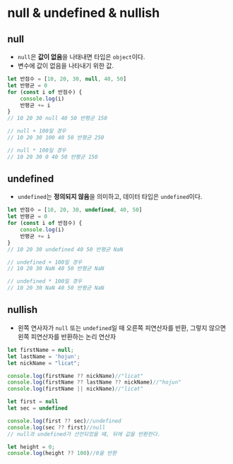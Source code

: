 # null & undefined & nullish

## null

- `null`은 **값이 없음**을 나태내면 타입은 `object`이다.
- 변수에 값이 없음을 나타내기 위한 값.

```js
let 반점수 = [10, 20, 30, null, 40, 50]
let 반평균 = 0
for (const i of 반점수) {
    console.log(i)
    반평균 += i
}
// 10 20 30 null 40 50 반평균 150

// null + 100일 경우
// 10 20 30 100 40 50 반평균 250

// null * 100일 경우
// 10 20 30 0 40 50 반평균 150
```

## undefined

- `undefined`는 **정의되지 않음**을 의미하고, 데이터 타입은 `undefined`이다.

```js
let 반점수 = [10, 20, 30, undefined, 40, 50]
let 반평균 = 0
for (const i of 반점수) {
    console.log(i)
    반평균 += i
}
// 10 20 30 undefined 40 50 반평균 NaN

// undefined + 100일 경우
// 10 20 30 NaN 40 50 반평균 NaN

// undefined * 100일 경우
// 10 20 30 NaN 40 50 반평균 NaN
```

## nullish
- 왼쪽 연사자가 `null` 또는 `undefined`일 때 오른쪽 피연산자를 반환, 그렇지 않으면 왼쪽 피연산자를 반환하는 논리 연산자

```js
let firstName = null;
let lastName = 'hojun';
let nickName = "licat";

console.log(firstName ?? nickName)//"licat"
console.log(firstName ?? lastName ?? nickName)//"hojun"
console.log(firstName || nickName)//"licat"

let first = null
let sec = undefined

console.log(first ?? sec)//undefined
console.log(sec ?? first)//null
// null과 undefined가 선언되었을 떄, 뒤에 값을 반환한다.

let height = 0;
console.log(height ?? 100)//0을 반환
```